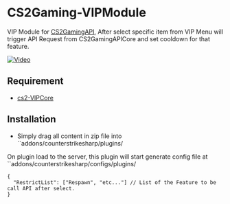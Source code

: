 # CS2Gaming-VIPModule
 VIP Module for [CS2GamingAPI](https://github.com/oylsister/CS2GamingAPI/), After select specific item from VIP Menu will trigger API Request from CS2GamingAPICore and set cooldown for that feature.

[![Video](https://img.youtube.com/vi/bJz9z3PU_Os/maxresdefault.jpg)](https://www.youtube.com/watch?v=bJz9z3PU_Os)

## Requirement
- [cs2-VIPCore](https://github.com/partiusfabaa/cs2-VIPCore)

## Installation
- Simply drag all content in zip file into ``addons/counterstrikesharp/plugins/

 On plugin load to the server, this plugin will start generate config file at ``addons/counterstrikesharp/configs/plugins/
```jsonc
{
  "RestrictList": ["Respawn", "etc..."] // List of the Feature to be call API after select.
}
```
